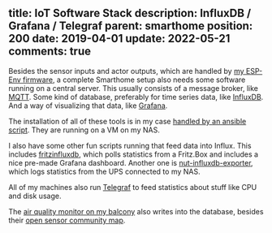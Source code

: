 title: IoT Software Stack
description: InfluxDB / Grafana / Telegraf
parent: smarthome
position: 200
date: 2019-04-01
update: 2022-05-21
comments: true
---

<!--% backToParent() %-->

Besides the sensor inputs and actor outputs, which are handled by [my ESP-Env firmware](/espenv.html), a complete Smarthome setup also needs some software running on a central server.
This usually consists of a message broker, like [MQTT](https://mqtt.org/).
Some kind of database, preferably for time series data, like [InfluxDB](https://www.influxdata.com/products/influxdb-overview/).
And a way of visualizing that data, like [Grafana](https://grafana.com/).

The installation of all of these tools is in my case [handled by an ansible script](/sovereign.html).
They are running on a VM on my NAS.

I also have some other fun scripts running that feed data into Influx.
This includes [fritzinfluxdb](https://github.com/karrot-dev/fritzinfluxdb), which polls statistics from a Fritz.Box and includes a nice pre-made Grafana dashboard.
Another one is [nut-influxdb-exporter](https://github.com/kiwimato/nut-influxdb-exporter), which logs statistics from the UPS connected to my NAS.

All of my machines also run [Telegraf](https://www.influxdata.com/time-series-platform/telegraf/) to feed statistics about stuff like CPU and disk usage.

The [air quality monitor on my balcony](https://luftdaten.info/) also writes into the database, besides their [open sensor community map](https://deutschland.maps.sensor.community/#12/47.6926/9.4136).

<!--%
lightgallery([
    [ "img/grafana_env.png", "Snippet of environmental sensor data" ],
    [ "img/grafana_it.png", "Snippet of computing resources data" ],
])
%-->
